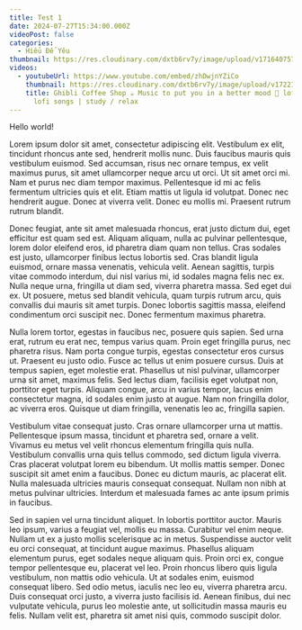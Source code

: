 ```yaml
---
title: Test 1
date: 2024-07-27T15:34:00.000Z
videoPost: false
categories:
  - Hiểu Để Yêu
thumbnail: https://res.cloudinary.com/dxtb6rv7y/image/upload/v1716407579/cld-sample-5.jpg
videos:
  - youtubeUrl: https://www.youtube.com/embed/zhDwjnYZiCo
    thumbnail: https://res.cloudinary.com/dxtb6rv7y/image/upload/v1722133167/maxresdefault_n0yeqb.jpg
    title: Ghibli Coffee Shop ☕️ Music to put you in a better mood 🌿 lofi hip hop -
      lofi songs | study / relax
---
```

Hello world!

   Lorem ipsum dolor sit amet, consectetur adipiscing elit. Vestibulum ex elit, tincidunt rhoncus ante sed, hendrerit mollis nunc. Duis faucibus mauris quis vestibulum euismod. Sed accumsan, risus nec ornare tempus, ex velit maximus purus, sit amet ullamcorper neque arcu ut orci. Ut sit amet orci mi. Nam et purus nec diam tempor maximus. Pellentesque id mi ac felis fermentum ultricies quis et elit. Etiam mattis ut ligula id volutpat. Donec nec hendrerit augue. Donec at viverra velit. Donec eu mollis mi. Praesent rutrum rutrum blandit.

   Donec feugiat, ante sit amet malesuada rhoncus, erat justo dictum dui, eget efficitur est quam sed est. Aliquam aliquam, nulla ac pulvinar pellentesque, lorem dolor eleifend eros, id pharetra diam quam non tellus. Cras sodales est justo, ullamcorper finibus lectus lobortis sed. Cras blandit ligula euismod, ornare massa venenatis, vehicula velit. Aenean sagittis, turpis vitae commodo interdum, dui nisl varius mi, id sodales magna felis nec ex. Nulla neque urna, fringilla ut diam sed, viverra pharetra massa. Sed eget dui ex. Ut posuere, metus sed blandit vehicula, quam turpis rutrum arcu, quis convallis dui mauris sit amet turpis. Donec lobortis sagittis massa, eleifend condimentum orci suscipit nec. Donec fermentum maximus pharetra.

Nulla lorem tortor, egestas in faucibus nec, posuere quis sapien. Sed urna erat, rutrum eu erat nec, tempus varius quam. Proin eget fringilla purus, nec pharetra risus. Nam porta congue turpis, egestas consectetur eros cursus ut. Praesent eu justo odio. Fusce ac tellus ut enim posuere cursus. Duis at tempus sapien, eget molestie erat. Phasellus ut nisl pulvinar, ullamcorper urna sit amet, maximus felis. Sed lectus diam, facilisis eget volutpat non, porttitor eget turpis. Aliquam congue, arcu in varius tempor, lacus enim consectetur magna, id sodales enim justo at augue. Nam non fringilla dolor, ac viverra eros. Quisque ut diam fringilla, venenatis leo ac, fringilla sapien.

Vestibulum vitae consequat justo. Cras ornare ullamcorper urna ut mattis. Pellentesque ipsum massa, tincidunt et pharetra sed, ornare a velit. Vivamus eu metus vel velit rhoncus elementum fringilla quis nulla. Vestibulum convallis urna quis tellus commodo, sed dictum ligula viverra. Cras placerat volutpat lorem eu bibendum. Ut mollis mattis semper. Donec suscipit sit amet enim a faucibus. Donec eu dictum mauris, ac placerat elit. Nulla malesuada ultricies mauris consequat consequat. Nullam non nibh at metus pulvinar ultricies. Interdum et malesuada fames ac ante ipsum primis in faucibus.

Sed in sapien vel urna tincidunt aliquet. In lobortis porttitor auctor. Mauris leo ipsum, varius a feugiat vel, mollis eu massa. Curabitur vel enim neque. Nullam ut ex a justo mollis scelerisque ac in metus. Suspendisse auctor velit eu orci consequat, at tincidunt augue maximus. Phasellus aliquam elementum purus, eget sodales neque aliquam quis. Proin orci ex, congue tempor pellentesque eu, placerat vel leo. Proin rhoncus libero quis ligula vestibulum, non mattis odio vehicula. Ut at sodales enim, euismod consequat libero. Sed odio metus, iaculis nec leo eu, viverra pharetra arcu. Duis consequat orci justo, a viverra justo facilisis id. Aenean finibus, dui nec vulputate vehicula, purus leo molestie ante, ut sollicitudin massa mauris eu felis. Nullam velit est, pharetra sit amet nisi quis, commodo suscipit dolor.
